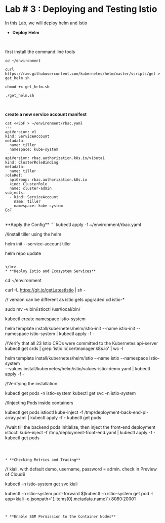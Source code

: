 # Lab # 3 : Deploying and Testing Istio 

In this Lab, we will deploy helm and Istio

* **Deploy Helm**
</br>

first install the command line tools

```
cd ~/environment

curl https://raw.githubusercontent.com/kubernetes/helm/master/scripts/get > get_helm.sh

chmod +x get_helm.sh

./get_helm.sh

```

</br>

**create a new service account manifest**

```
cat <<EoF > ~/environment/rbac.yaml
---
apiVersion: v1
kind: ServiceAccount
metadata:
  name: tiller
  namespace: kube-system
---
apiVersion: rbac.authorization.k8s.io/v1beta1
kind: ClusterRoleBinding
metadata:
  name: tiller
roleRef:
  apiGroup: rbac.authorization.k8s.io
  kind: ClusterRole
  name: cluster-admin
subjects:
  - kind: ServiceAccount
    name: tiller
    namespace: kube-system
EoF
```
</br>
**Apply the Config**
```
kubectl apply -f ~/environment/rbac.yaml


//install tiller using the helm

helm init --service-account tiller

helm repo update
```

</br>
* **Deploy Istio and Ecosystem Services**

```
cd ~/environment

curl -L https://git.io/getLatestIstio | sh -

// version can be different as istio gets upgraded
cd istio-*

sudo mv -v bin/istioctl /usr/local/bin/

kubectl create namespace istio-system

helm template install/kubernetes/helm/istio-init --name istio-init --namespace istio-system | kubectl apply -f -

//Verify that all 23 Istio CRDs were committed to the Kubernetes api-server
kubectl get crds | grep 'istio.io\|certmanager.k8s.io' | wc -l


helm template install/kubernetes/helm/istio --name istio --namespace istio-system \
    --values install/kubernetes/helm/istio/values-istio-demo.yaml | kubectl apply -f -


//Verifying the installation

kubectl get pods -n istio-system
kubectl get svc -n istio-system

//Injecting Pods inside containers

kubectl get pods
istioctl kube-inject -f /tmp/deployment-back-end-pi-array.yaml | kubectl apply -f -
kubectl get pods

//wait till the backend pods initialize, then inject the front-end deployment
istioctl kube-inject -f /tmp/deployment-front-end.yaml | kubectl apply -f -
kubectl get pods
```



* **Checking Metrics and Tracing**
```




// kiali. with default demo, username, password = admin. check in Preview of Cloud9

kubectl -n istio-system get svc kiali

kubectl -n istio-system port-forward $(kubectl -n istio-system get pod -l app=kiali -o jsonpath='{.items[0].metadata.name}') 8080:20001


```


* **Enable SSM Permission to the Container Nodes**
